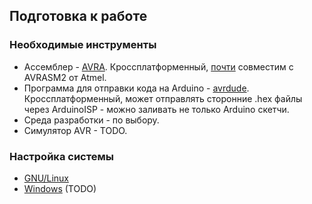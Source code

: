 ## Подготовка к работе
### Необходимые инструменты
 - Ассемблер - [AVRA](https://github.com/Ro5bert/avra). Кроссплатформенный, [почти](https://github.com/Ro5bert/avra/blob/master/README.md) совместим с AVRASM2 от Atmel.
 - Программа для отправки кода на Arduino - [avrdude](https://www.nongnu.org/avrdude/). Кроссплатформенный, может отправлять сторонние .hex файлы через ArduinoISP - можно заливать не только Arduino скетчи.
 - Среда разработки - по выбору.
 - Симулятор AVR - TODO.
### Настройка системы
 - [GNU/Linux](./os/linux_setup.md)
 - [Windows](./os/win_setup.md) (TODO)
